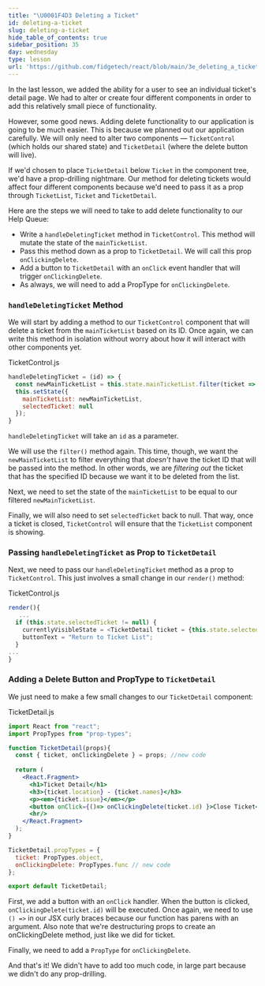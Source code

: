 ```yaml
---
title: "\U0001F4D3 Deleting a Ticket"
id: deleting-a-ticket
slug: deleting-a-ticket
hide_table_of_contents: true
sidebar_position: 35
day: wednesday
type: lesson
url: 'https://github.com/fidgetech/react/blob/main/3e_deleting_a_ticket.md'
---
```


In the last lesson, we added the ability for a user to see an individual ticket's detail page. We had to alter or create four different components in order to add this relatively small piece of functionality.

However, some good news. Adding delete functionality to our application is going to be much easier. This is because we planned out our application carefully. We will only need to alter two components — `TicketControl` (which holds our shared state) and `TicketDetail` (where the delete button will live).

If we'd chosen to place `TicketDetail` below `Ticket` in the component tree, we'd have a prop-drilling nightmare. Our method for deleting tickets would affect four different components because we'd need to pass it as a prop through `TicketList`, `Ticket` and `TicketDetail`.

Here are the steps we will need to take to add delete functionality to our Help Queue:

* Write a `handleDeletingTicket` method in `TicketControl`. This method will mutate the state of the `mainTicketList`.
* Pass this method down as a prop to `TicketDetail`. We will call this prop `onClickingDelete`.
* Add a button to `TicketDetail` with an `onClick` event handler that will trigger `onClickingDelete`.
* As always, we will need to add a PropType for `onClickingDelete`.

### `handleDeletingTicket` Method

We will start by adding a method to our `TicketControl` component that will delete a ticket from the `mainTicketList` based on its ID. Once again, we can write this method in isolation without worry about how it will interact with other components yet.

<div class="filename">TicketControl.js</div>

```js
handleDeletingTicket = (id) => {
  const newMainTicketList = this.state.mainTicketList.filter(ticket => ticket.id !== id);
  this.setState({
    mainTicketList: newMainTicketList,
    selectedTicket: null
  });
}
```

`handleDeletingTicket` will take an `id` as a parameter.

We will use the `filter()` method again. This time, though, we want the `newMainTicketList` to filter everything that _doesn't_ have the ticket ID that will be passed into the method. In other words, we are _filtering out_ the ticket that has the specified ID because we want it to be deleted from the list.

Next, we need to set the state of the `mainTicketList` to be equal to our filtered `newMainTicketList`.

Finally, we will also need to set `selectedTicket` back to null. That way, once a ticket is closed, `TicketControl` will ensure that the `TicketList` component is showing.

### Passing `handleDeletingTicket` as Prop to `TicketDetail`

Next, we need to pass our `handleDeletingTicket` method as a prop to `TicketControl`. This just involves a small change in our `render()` method:

<div class="filename">TicketControl.js</div>

```js
render(){
   ...
  if (this.state.selectedTicket != null) {
    currentlyVisibleState = <TicketDetail ticket = {this.state.selectedTicket} onClickingDelete = {this.handleDeletingTicket} />
    buttonText = "Return to Ticket List";
  }
...
}
```

### Adding a Delete Button and PropType to `TicketDetail`

We just need to make a few small changes to our `TicketDetail` component:

<div class="filename">TicketDetail.js</div>

```jsx
import React from "react";
import PropTypes from "prop-types";

function TicketDetail(props){
  const { ticket, onClickingDelete } = props; //new code
  
  return (
    <React.Fragment>
      <h1>Ticket Detail</h1>
      <h3>{ticket.location} - {ticket.names}</h3>
      <p><em>{ticket.issue}</em></p>
      <button onClick={()=> onClickingDelete(ticket.id) }>Close Ticket</button> { /* new code */ }
      <hr/>
    </React.Fragment>
  );
}

TicketDetail.propTypes = {
  ticket: PropTypes.object,
  onClickingDelete: PropTypes.func // new code
};

export default TicketDetail;
```

First, we add a button with an `onClick` handler. When the button is clicked, `onClickingDelete(ticket.id)` will be executed. Once again, we need to use `() =>` in our JSX curly braces because our function has parens with an argument. Also note that we're destructuring props to create an onClickingDelete method, just like we did for ticket. 

Finally, we need to add a `PropType` for `onClickingDelete`.

And that's it! We didn't have to add too much code, in large part because we didn't do any prop-drilling.
